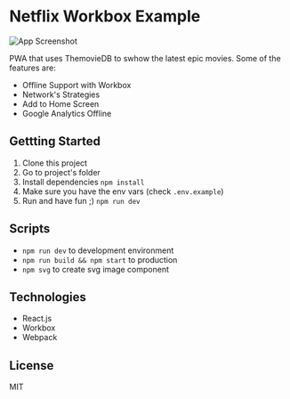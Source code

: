 # Netflix Workbox Example

![App Screenshot](./screenshot.png)

PWA that uses ThemovieDB to swhow the latest epic movies. Some of the features are:

- Offline Support with Workbox
- Network's Strategies
- Add to Home Screen
- Google Analytics Offline

## Gettting Started

1. Clone this project
2. Go to project's folder
3. Install dependencies `npm install`
4. Make sure you have the env vars (check `.env.example`)
5. Run and have fun ;) `npm run dev`

## Scripts

- `npm run dev` to development environment
- `npm run build && npm start` to production
- `npm svg` to create svg image component

## Technologies

- React.js
- Workbox
- Webpack

## License

MIT
